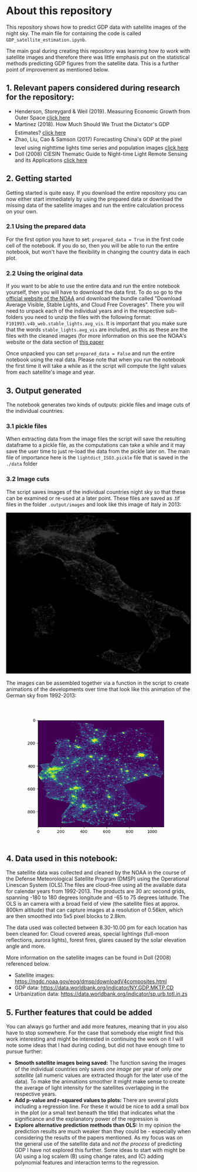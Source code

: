 # About this repository
This repository shows how to predict GDP data with satellite images of the night sky. The main file for containing the code is called `GDP_satellite_estimation.ipynb`.

The main goal during creating this repository was learning *how to work* with satellite images and therefore there was little emphasis put on the statistical methods predicting GDP figures from the satellite data. This is a further point of improvement as mentioned below.

## 1. Relevant papers considered during research for the repository:
* Henderson, Storeygard & Weil (2019). Measuring Economic Growth from Outer Space  [click here](https://cepr.org/sites/default/files/meets/2409/papers/hendersonpaper.pdf)
* Martinez (2018). How Much Should We Trust the Dictator's GDP
Estimates? [click here](https://ostromworkshop.indiana.edu/pdf/piep2018/martinez-paper.pdf)
* Zhao, Liu, Cao & Samson (2017) Forecasting China's GDP at the pixel level using nighttime lights time series and population images [click here](https://www.tandfonline.com/eprint/dr3JMcWMQbImgR2MpDMY/full)
* Doll (2008) CIESIN Thematic Guide to Night-time Light
Remote Sensing and its Applications [click here](https://pdfs.semanticscholar.org/ff03/200355ce4f6f48a3c03fabc479e7fc46fa0f.pdf)

## 2. Getting started
Getting started is quite easy. If you download the entire repository you can now either start immediately by using the prepared data or download the missing data of the satellite images and run the entire calculation process on your own. 

### 2.1 Using the prepared data
For the first option you have to set:
`prepared_data = True` in the first code cell of the notebook. If you do so, then you will be able to run the entire notebook, but won't have the flexibility in changing the country data in each plot. 

### 2.2 Using the original data
If you want to be able to use the entire data and run the entire notebook yourself, then you will have to download the data first. To do so go to the [official website of the NOAA](https://ngdc.noaa.gov/eog/dmsp/downloadV4composites.html) and download the bundle called "Download Average Visible, Stable Lights, and Cloud Free Coverages". There you will need to unpack each of the individual years and in the respective sub-folders you need to unzip the files with the following format: `F101993.v4b_web.stable_lights.avg_vis`. It is important that you make sure that the words `stable_lights.avg_vis`
are included, as this as these are the files with the cleaned images (for more information on this see the NOAA's website or the data section of [this paper](https://pdfs.semanticscholar.org/ff03/200355ce4f6f48a3c03fabc479e7fc46fa0f.pdf)

Once unpacked you can set `prepared_data = False` and run the entire notebook using the real data. Please note that when you run the notebook the first time it will take a while as it the script will compute the light values from each satellite's image and year.

## 3. Output generated 
The notebook generates two kinds of outputs: pickle files and image cuts of the individual countries.

### 3.1 pickle files
When extracting data from the image files the script will save the resulting dataframe to a pickle file, as the computations can take a while and it may save the user time to just re-load the data from the pickle later on. The main file of importance here is the `lightdict_ISO3.pickle` file that is saved in the `./data` folder

### 3.2 Image cuts
The script saves images of the individual countries night sky so that these can be examined or re-used at a later point. These files are saved as .tif files in the folder `.output/images` and look like this image of Italy in 2013:

![example night time sky of Italy in 2013](./Output/Italy_2013.png)

The images can be assembled together via a function in the script to create animations of the developments over time that look like this animation of the German sky from 1992-2013:

![German night time sky from 1992 to 2013](./Output/germany_1992-2013.gif)


## 4. Data used in this notebook: 
The satellite data was collected and cleaned by the NOAA in the course of the Defense Meteorological Satellite Program (DMSP) using the Operational Linescan System (OLS).The files are cloud-free using all the available data for calendar years from 1992-2013. The products are 30 arc second grids, spanning -180 to 180 degrees longitude and -65 to 75 degrees latitude. The OLS is an camera with a broad field of view (the satellite flies at approx. 800km altitude) that can capture images at a resolution of 0.56km, which are then smoothed into 5x5 pixel blocks to 2.8km. 

The data used was collected between 8.30-10.00 pm for each location has been cleaned for: Cloud covered areas, special lightings (full-moon reflections, aurora lights), forest fires, glares caused by the solar elevation angle and more.

More information on the satellite images can be found in Doll (2008) referenced below.

* Satellite images: https://ngdc.noaa.gov/eog/dmsp/downloadV4composites.html
* GDP data: https://data.worldbank.org/indicator/NY.GDP.MKTP.CD
* Urbanization data: https://data.worldbank.org/indicator/sp.urb.totl.in.zs

## 5. Further features that could be added
You can always go further and add more features, meaning that in you also have to stop somewhere. For the case that somebody else might find this work interesting and might be interested in continuing the work on it I will note some ideas that I had during coding, but did not have enough time to pursue further:

* **Smooth satellite images being saved:** The function saving the images of the individual countries only saves *one image* per year of only *one satellite* (all numeric values are extracted though for the later use of the data). To make the animations smoother it might make sense to create the average of light intensity for the satellites overlapping in the respective years.
* **Add p-value and r-squared values to plots:** There are several plots including a regression line. For these it would be nice to add a small box in the plot (or a small text beneath the title) that indicates what the significance and the explanatory power of the regression is
* **Explore alternative prediction methods than OLS:** In my opinion the prediction results are much weaker than they could be - especially when considering the results of the papers mentioned. As my focus was on the general use of the satellite data and *not the process* of predicting GDP I have not explored this further. Some ideas to start with might be (A) using a log scalem (B) using change rates, and (C) adding polynomial features and interaction terms to the regression.

